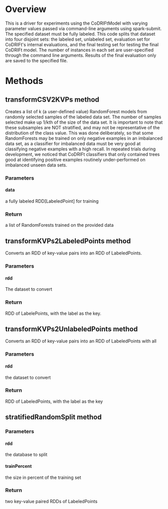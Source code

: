 # Overview
This is a driver for experiments using the CoDRIFtModel with varying parameter values passed via command-line arguments using spark-submit. The specified dataset must be fully labeled. This code splits that dataset into four disjoint sets: the labeled set, unlabeled set, evaluation set for CoDRIFt's internal evaluations, and the final testing set for testing the final CoDRIFt model. The number of instances in each set are user-specified through the command line arguments. Results of the final evaluation only are saved to the specified file.

# Methods
## transformCSV2KVPs method 
Creates a list of k (a user-defined value) RandomForest models from randomly selected samples of the labeled data set. The number of samples selected make up 1/kth of the size of the data set. It is important to note that these subsamples are NOT stratified, and may not be representative of the distribution of the class value. This was done deliberately, so that some RandomForests may be trained on only negative examples in an imbalanced data set, as a classifier for imbalanced data must be very good at classifying negative examples with a high recall. In repeated trials during development, we noticed that CoDRIFt classifiers that only contained trees good at identifying positive examples routinely under-performed on imbalanced unseen data sets.

### Parameters
#### data
a fully labeled RDD[LabeledPoint] for training

### Return
a list of RandomForests trained on the provided data
	

## transformKVPs2LabeledPoints method
Converts an RDD of key-value pairs into an RDD of LabeledPoints.

### Parameters

#### rdd
The dataset to convert

### Return
RDD of LabelePoints, with the label as the key.

## transformKVPs2UnlabeledPoints method
Converts an RDD of key-value pairs into an RDD of LabeledPoints with all
### Parameters

#### rdd
the dataset to convert

### Return
RDD of LabeledPoints, with the label as the key


## stratifiedRandomSplit method

### Parameters
#### rdd
the database to split
#### trainPercent
the size in percent of the training set
### Return
two key-value paired RDDs of LabeledPoints

